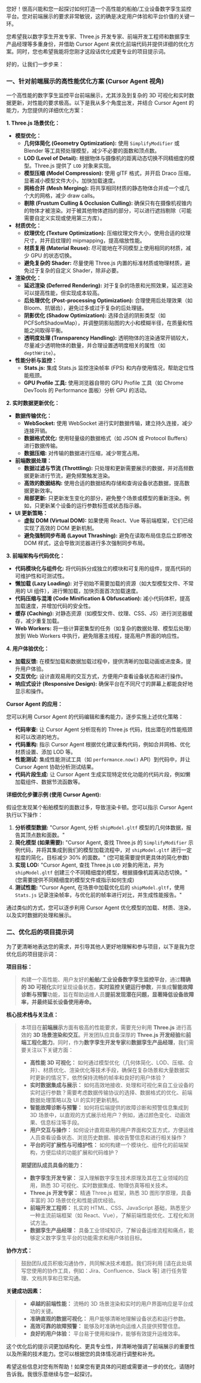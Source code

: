您好！很高兴能和您一起探讨如何打造一个高性能的船舶/工业设备数字孪生监控平台。您对前端展示的要求非常敏锐，这的确是决定用户体验和平台价值的关键一环。

您希望我以数字孪生开发专家、Three.js 开发专家、前端开发工程师和数据孪生产品经理等多重身份，并借助 Cursor Agent 来优化前端代码并提供详细的优化方案。同时，您也希望我能将您刚才这段话优化成更专业的项目提示词。

好的，让我们一步步来：

### 一、针对前端展示的高性能优化方案 (Cursor Agent 视角)

一个高性能的数字孪生监控平台前端展示，尤其涉及到复杂的 3D 可视化和实时数据更新，对性能的要求极高。以下是我从多个角度出发，并结合 Cursor Agent 的能力，为您提供的详细优化方案：

**1. Three.js 场景优化：**

* **模型优化：**
    * **几何体简化 (Geometry Optimization):** 使用 `SimplifyModifier` 或 Blender 等工具预处理模型，减少不必要的面数和顶点数。
    * **LOD (Level of Detail):** 根据物体与摄像机的距离动态切换不同精细度的模型。Three.js 提供了 `LOD` 对象来实现。
    * **模型压缩 (Model Compression):** 使用 glTF 格式，并开启 Draco 压缩，显著减小模型文件大小，加快加载速度。
    * **网格合并 (Mesh Merging):** 将共享相同材质的静态物体合并成一个或几个大的网格，减少 draw calls。
    * **剔除 (Frustum Culling & Occlusion Culling):** 确保只有在摄像机视锥内的物体才被渲染。对于被其他物体遮挡的部分，可以进行遮挡剔除（可能需要自定义实现或使用第三方库）。
* **材质优化：**
    * **纹理优化 (Texture Optimization):** 压缩纹理文件大小，使用合适的纹理尺寸，并开启纹理的 mipmapping，提高缩放性能。
    * **材质复用 (Material Reuse):** 尽可能地在不同模型上使用相同的材质，减少 GPU 的状态切换。
    * **避免复杂的 Shader:** 尽量使用 Three.js 内置的标准材质或物理材质，避免过于复杂的自定义 Shader，除非必要。
* **渲染优化：**
    * **延迟渲染 (Deferred Rendering):** 对于复杂的场景和光照效果，延迟渲染可以提高性能，但实现成本较高。
    * **后处理优化 (Post-processing Optimization):** 合理使用后处理效果（如 Bloom、抗锯齿），避免过多或过于复杂的后处理链。
    * **阴影优化 (Shadow Optimization):** 选择合适的阴影类型（如 PCFSoftShadowMap），并调整阴影贴图的大小和模糊半径，在质量和性能之间取得平衡。
    * **透明度处理 (Transparency Handling):** 透明物体的渲染通常开销较大，尽量减少透明物体的数量，并合理设置透明度相关的属性（如 `depthWrite`）。
* **性能分析与监控：**
    * **Stats.js:** 集成 Stats.js 监控渲染帧率 (FPS) 和内存使用情况，帮助定位性能瓶颈。
    * **GPU Profile 工具:** 使用浏览器自带的 GPU Profile 工具（如 Chrome DevTools 的 Performance 面板）分析 GPU 的活动。

**2. 实时数据更新优化：**

* **数据传输优化：**
    * **WebSocket:** 使用 WebSocket 进行实时数据传输，建立持久连接，减少连接开销。
    * **数据格式优化:** 使用轻量级的数据格式（如 JSON 或 Protocol Buffers）进行数据传输。
    * **数据压缩:** 对传输的数据进行压缩，减少带宽占用。
* **前端数据处理：**
    * **数据过滤与节流 (Throttling):** 只处理和更新需要展示的数据，并对高频数据更新进行节流，避免频繁触发渲染。
    * **高效的数据结构:** 使用合适的数据结构存储和查询设备状态数据，提高数据更新效率。
    * **局部更新:** 只更新发生变化的部分，避免整个场景或模型的重新渲染。例如，只更新某个设备的运行参数标签或状态指示器。
* **UI 更新策略：**
    * **虚拟 DOM (Virtual DOM):** 如果使用 React、Vue 等前端框架，它们已经实现了高效的 DOM 更新机制。
    * **避免强制同步布局 (Layout Thrashing):** 避免在读取布局信息后立即修改 DOM 样式，这会导致浏览器进行多次强制同步布局。

**3. 前端架构与代码优化：**

* **代码模块化与组件化:** 将代码拆分成独立的模块和可复用的组件，提高代码的可维护性和可测试性。
* **懒加载 (Lazy Loading):** 对于初始不需要加载的资源（如大型模型文件、不常用的 UI 组件），进行懒加载，加快页面首次加载速度。
* **代码压缩与混淆 (Code Minification & Obfuscation):** 减小代码体积，提高加载速度，并增加代码的安全性。
* **缓存 (Caching):** 对静态资源（如模型文件、纹理、CSS、JS）进行浏览器缓存，减少重复加载。
* **Web Workers:** 将一些计算密集型的任务（如复杂的数据处理、模型后处理）放到 Web Workers 中执行，避免阻塞主线程，提高用户界面的响应性。

**4. 用户体验优化：**

* **加载反馈:** 在模型加载和数据加载过程中，提供清晰的加载动画或进度条，提升用户体验。
* **交互优化:** 设计直观易用的交互方式，方便用户查看设备状态和进行操作。
* **响应式设计 (Responsive Design):** 确保平台在不同尺寸的屏幕上都能良好地显示和操作。

**Cursor Agent 的应用：**

您可以利用 Cursor Agent 的代码编辑和重构能力，逐步实施上述优化策略：

* **代码审查:** 让 Cursor Agent 分析现有的 Three.js 代码，找出潜在的性能瓶颈和可以改进的地方。
* **代码重构:** 指示 Cursor Agent 根据优化建议重构代码，例如合并网格、优化材质设置、添加 LOD 等。
* **性能测试:** 集成性能测试工具（如 `performance.now()` API）到代码中，并让 Cursor Agent 协助分析测试结果。
* **代码片段生成:** 让 Cursor Agent 生成实现特定优化功能的代码片段，例如懒加载组件、数据节流函数等。

**详细优化步骤示例 (使用 Cursor Agent):**

假设您发现某个船舶模型的面数过多，导致渲染卡顿。您可以指示 Cursor Agent 执行以下操作：

1.  **分析模型数据:** "Cursor Agent, 分析 `shipModel.gltf` 模型的几何体数据，报告其顶点数和面数。"
2.  **简化模型 (如果需要):** "Cursor Agent, 查找 Three.js 的 `SimplifyModifier` 示例代码，并将其集成到我们的模型加载流程中，对 `shipModel.gltf` 进行一定程度的简化，目标减少 30% 的面数。" (您可能需要提供更具体的简化参数)
3.  **实现 LOD:** "Cursor Agent, 查找 Three.js `LOD` 对象的用法，并为 `shipModel.gltf` 创建三个不同精细度的模型，根据摄像机距离动态切换。" (您需要提供不同精细度的模型文件或指示如何生成)
4.  **测试性能:** "Cursor Agent, 在场景中加载优化后的 `shipModel.gltf`，使用 `Stats.js` 记录渲染帧率，与优化前的帧率进行对比，并生成性能报告。"

通过类似的方式，您可以逐步利用 Cursor Agent 优化模型的加载、材质、渲染，以及实时数据的处理和展示。

### 二、优化后的项目提示词

为了更清晰地表达您的需求，并引导其他人更好地理解和参与项目，以下是我为您优化后的项目提示词：

**项目目标：**

> 构建一个高性能、用户友好的**船舶/工业设备数字孪生监控平台**，通过**精确的 3D 可视化**实时呈现设备状态，**实时监控关键运行参数**，并集成**智能故障诊断与预警**功能，旨在帮助运维人员**提前发现潜在问题，显著降低设备故障率，并最终延长设备使用寿命。**

**核心技术栈与关注点：**

> 本项目在**前端展示**方面有极高的性能要求，需要充分利用 **Three.js** 进行高效的 **3D 场景渲染和交互**。开发团队应具备深厚的 **Three.js 开发经验**和**前端工程化能力**。同时，作为**数字孪生开发专家**和**数据孪生产品经理**，我们需要关注以下关键方面：
>
> * **高性能 3D 可视化：** 如何通过模型优化（几何体简化、LOD、压缩、合并）、材质优化、渲染优化等技术手段，确保在复杂场景和大量数据实时更新的情况下，依然保持流畅的帧率和良好的用户体验？
> * **实时数据集成与展示：** 如何高效地接收、处理和可视化来自工业设备的实时运行参数？需要考虑数据传输协议的选择、数据格式的优化、前端数据处理策略以及 UI 的实时更新机制。
> * **智能故障诊断与预警：** 如何将后端提供的故障诊断和预警信息集成到 3D 场景中，以直观的方式展示给用户？例如，通过颜色变化、动画效果、信息标注等手段。
> * **用户交互与操作：** 如何设计直观易用的用户界面和交互方式，方便运维人员查看设备状态、浏览历史数据、接收告警信息和进行相关操作？
> * **平台的可扩展性与可维护性：** 如何构建一个模块化、组件化的前端架构，方便后续的功能扩展和代码维护？
>
> **期望团队成员具备的能力：**
>
> * **数字孪生开发专家：** 深入理解数字孪生技术原理及其在工业领域的应用，熟悉 3D 可视化、实时数据集成、物理仿真等相关技术。
> * **Three.js 开发专家：** 精通 Three.js 框架，熟悉 3D 图形学原理，具备丰富的 3D 场景优化和性能调优经验。
> * **前端开发工程师：** 扎实的 HTML、CSS、JavaScript 基础，熟悉至少一种主流前端框架（如 React、Vue），了解前端性能优化、工程化和测试方法。
> * **数据孪生产品经理：** 具备工业领域知识，了解设备运维流程和痛点，能够定义数字孪生平台的功能需求和用户体验目标。

**协作方式：**

> 鼓励团队成员积极沟通协作，共同解决技术难题。我们将利用 [请在此处填写您使用的协作工具，例如：Jira、Confluence、Slack 等] 进行任务管理、文档共享和日常沟通。

**关键成功因素：**

> * **卓越的前端性能：** 流畅的 3D 场景渲染和实时的用户界面响应是平台成功的关键。
> * **准确直观的数据可视化：** 用户能够清晰地理解设备状态和运行参数。
> * **高效可靠的故障预警：** 能够及时准确地向运维人员提供预警信息。
> * **良好的用户体验：** 平台易于使用和操作，能够有效提升运维效率。

这个优化后的提示词更加结构化、更具专业性，并清晰地强调了前端展示的重要性以及所需的技术能力。您可以根据您的具体情况进行调整和补充。

希望这些信息对您有所帮助！如果您有更具体的问题或需要进一步的优化，请随时告诉我。我很乐意继续与您一起探讨。